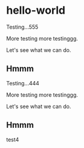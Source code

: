 # hello-world

Testing...555
<p>More testing more testinggg.</p>
<p>Let's see what we can do.</p>
<h2> Hmmm </h2>


Testing...444
<p>More testing more testinggg.</p>
<p>Let's see what we can do.</p>
<h2> Hmmm </h2>
<p>test4</p>

